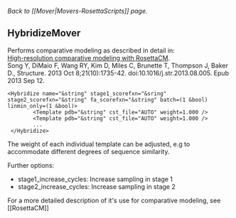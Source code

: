 *Back to [[Mover|Movers-RosettaScripts]] page.*
## HybridizeMover

Performs comparative modeling as described in detail in:  
[High-resolution comparative modeling with RosettaCM](http://www.sciencedirect.com/science/article/pii/S0969212613002979).  
Song Y, DiMaio F, Wang RY, Kim D, Miles C, Brunette T, Thompson J, Baker D.,
Structure. 2013 Oct 8;21(10):1735-42. doi:10.1016/j.str.2013.08.005. Epub 2013 Sep 12.

    <Hybridize name="&string" stage1_scorefxn="&sring" stage2_scorefxn="&string" fa_scorefxn="&string" batch=(1 &bool) linmin_only=(1 &bool)>
            <Template pdb="&string" cst_file="AUTO" weight=1.000 />
            <Template pdb="&string" cst_file="AUTO" weight=1.000 />
            ...
     </Hybridize>

The weight of each individual template can be adjusted, e.g to accommodate different degrees of sequence similarity.

Further options:  
* stage1_increase_cycles:     Increase sampling in stage 1
* stage2_increase_cycles:     Increase sampling in stage 2

For a more detailed description of it's use for comparative modeling, see [[RosettaCM]]